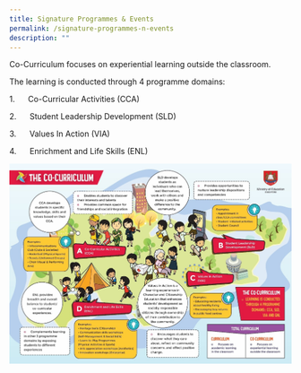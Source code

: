 ```yaml
---
title: Signature Programmes & Events
permalink: /signature-programmes-n-events
description: ""
---
```

Co-Curriculum focuses on experiential learning outside the classroom.

The learning is conducted through 4 programme domains:

1.      Co-Curricular Activities (CCA)

2.      Student Leadership Development (SLD)

3.      Values In Action (VIA)

4.      Enrichment and Life Skills (ENL)

![](/images/CoCurriculum%20Pic.jpg)